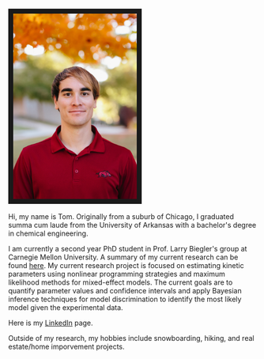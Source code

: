 

<div>
    <p style={"float: left; margin: 10px";}><img src="./images/Headshot.jpg" class="center" alt="my caption" style="width: 250px;" border="10px"></p>
    <p>Hi, my name is Tom. Originally from a suburb of Chicago, I graduated summa cum laude from the University of Arkansas with a bachelor's degree in chemical engineering.</p>
</div>

I am currently a second year PhD student in Prof. Larry Biegler's group at Carnegie Mellon University. A summary of my current research can be found [here](http://numero.cheme.cmu.edu/research.html). My current research project is focused on estimating kinetic parameters using nonlinear programming strategies and maximum likelihood methods for mixed-effect models. The current goals are to quantify parameter values and confidence intervals and apply Bayesian inference techniques for model discrimination to identify the most likely model given the experimental data. 

Here is my [LinkedIn](https://www.linkedin.com/in/tom-krumpolc-9b064513a/) page. 

Outside of my research, my hobbies include snowboarding, hiking, and real estate/home imporvement projects. 
